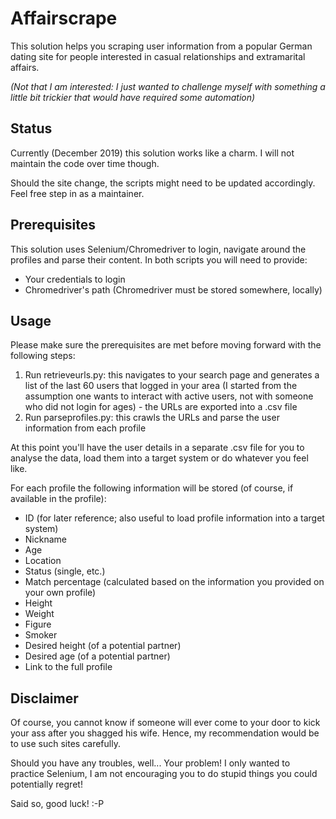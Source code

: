 # Affairscrape

This solution helps you scraping user information from a popular German dating site for people interested in casual relationships and extramarital affairs. 

_(Not that I am interested: I just wanted to challenge myself with something a little bit trickier that would have required some automation)_

## Status

Currently (December 2019) this solution works like a charm. I will not maintain the code over time though. 

Should the site change, the scripts might need to be updated accordingly. Feel free step in as a maintainer.

## Prerequisites

This solution uses Selenium/Chromedriver to login, navigate around the profiles and parse their content. In both scripts you will need to provide:

- Your credentials to login
- Chromedriver's path (Chromedriver must be stored somewhere, locally)

## Usage
Please make sure the prerequisites are met before moving forward with the following steps: 
1) Run retrieveurls.py: this navigates to your search page and generates a list of the last 60 users that logged in your area (I started from the assumption one wants to interact with active users, not with someone who did not login for ages) - the URLs are exported into a .csv file
2) Run parseprofiles.py: this crawls the URLs and parse the user information from each profile

At this point you'll have the user details in a separate .csv file for you to analyse the data, load them into a target system or do whatever you feel like.

For each profile the following information will be stored (of course, if available in the profile):

- ID (for later reference; also useful to load profile information into a target system)
- Nickname
- Age
- Location
- Status (single, etc.)
- Match percentage (calculated based on the information you provided on your own profile)
- Height
- Weight
- Figure
- Smoker
- Desired height (of a potential partner)
- Desired age (of a potential partner)
- Link to the full profile

## Disclaimer

Of course, you cannot know if someone will ever come to your door to kick your ass after you shagged his wife. Hence, my recommendation would be to use such sites carefully. 

Should you have any troubles, well... Your problem! I only wanted to practice Selenium, I am not encouraging you to do stupid things you could potentially regret!

Said so, good luck! :-P
